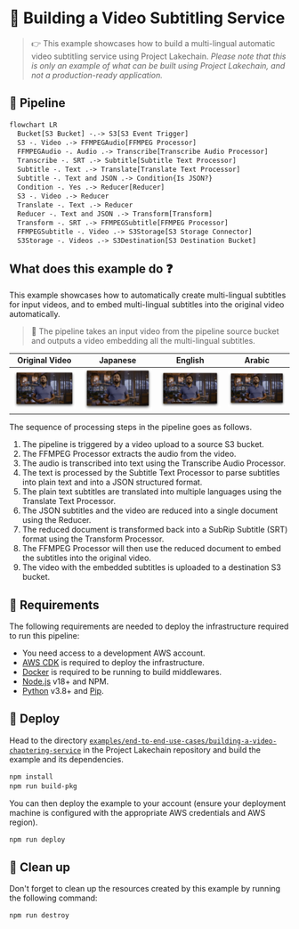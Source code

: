 # 💬 Building a Video Subtitling Service

> 👉 This example showcases how to build a multi-lingual automatic video subtitling service using Project Lakechain. _Please note that this is only an example of what can be built using Project Lakechain, and not a production-ready application._

## :dna: Pipeline

```mermaid
flowchart LR
  Bucket[S3 Bucket] -.-> S3[S3 Event Trigger]
  S3 -. Video .-> FFMPEGAudio[FFMPEG Processor]
  FFMPEGAudio -. Audio .-> Transcribe[Transcribe Audio Processor]
  Transcribe -. SRT .-> Subtitle[Subtitle Text Processor]
  Subtitle -. Text .-> Translate[Translate Text Processor]
  Subtitle -. Text and JSON .-> Condition{Is JSON?}
  Condition -. Yes .-> Reducer[Reducer]
  S3 -. Video .-> Reducer
  Translate -. Text .-> Reducer
  Reducer -. Text and JSON .-> Transform[Transform]
  Transform -. SRT .-> FFMPEGSubtitle[FFMPEG Processor]
  FFMPEGSubtitle -. Video .-> S3Storage[S3 Storage Connector]
  S3Storage -. Videos .-> S3Destination[S3 Destination Bucket]
```

## What does this example do ❓

This example showcases how to automatically create multi-lingual subtitles for input videos, and to embed multi-lingual subtitles into the original video automatically.

> 💁 The pipeline takes an input video from the pipeline source bucket and outputs a video embedding all the multi-lingual subtitles.

| Original Video | Japanese | English | Arabic
| -------------- | -------- | ------- | ------
| ![Original Video](./assets/original.png) | ![Japanese](./assets/japanese.png) | ![English](./assets/english.png) | ![Arabic](./assets/arabic.png)

The sequence of processing steps in the pipeline goes as follows.

1. The pipeline is triggered by a video upload to a source S3 bucket.
2. The FFMPEG Processor extracts the audio from the video.
3. The audio is transcribed into text using the Transcribe Audio Processor.
4. The text is processed by the Subtitle Text Processor to parse subtitles into plain text and into a JSON structured format.
5. The plain text subtitles are translated into multiple languages using the Translate Text Processor.
6. The JSON subtitles and the video are reduced into a single document using the Reducer.
7. The reduced document is transformed back into a SubRip Subtitle (SRT) format using the Transform Processor.
8. The FFMPEG Processor will then use the reduced document to embed the subtitles into the original video.
9. The video with the embedded subtitles is uploaded to a destination S3 bucket.

## 📝 Requirements

The following requirements are needed to deploy the infrastructure required to run this pipeline:

- You need access to a development AWS account.
- [AWS CDK](https://docs.aws.amazon.com/cdk/latest/guide/getting_started.html#getting_started_install) is required to deploy the infrastructure.
- [Docker](https://docs.docker.com/get-docker/) is required to be running to build middlewares.
- [Node.js](https://nodejs.org/en/download/) v18+ and NPM.
- [Python](https://www.python.org/downloads/) v3.8+ and [Pip](https://pip.pypa.io/en/stable/installation/).

## 🚀 Deploy

Head to the directory [`examples/end-to-end-use-cases/building-a-video-chaptering-service`](/examples/end-to-end-use-cases/building-a-video-chaptering-service) in the Project Lakechain repository and build the example and its dependencies.

```bash
npm install
npm run build-pkg
```

You can then deploy the example to your account (ensure your deployment machine is configured with the appropriate AWS credentials and AWS region).

```bash
npm run deploy
```

## 🧹 Clean up

Don't forget to clean up the resources created by this example by running the following command:

```bash
npm run destroy
```
